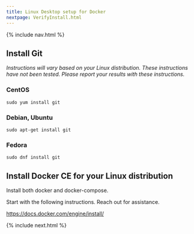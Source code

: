 ```yaml
---
title: Linux Desktop setup for Docker 
nextpage: VerifyInstall.html
---
```

{% include nav.html %}

## Install Git

_Instructions will vary based on your Linux distribution._
_These instructions have not been tested.  Please report your results with these instructions._

### CentOS

```shell
sudo yum install git
```
### Debian, Ubuntu

```shell
sudo apt-get install git
```

### Fedora

```shell
sudo dnf install git
```

## Install Docker CE for your Linux distribution

Install both docker and docker-compose.

Start with the following instructions.  Reach out for assistance.

https://docs.docker.com/engine/install/

{% include next.html %}
